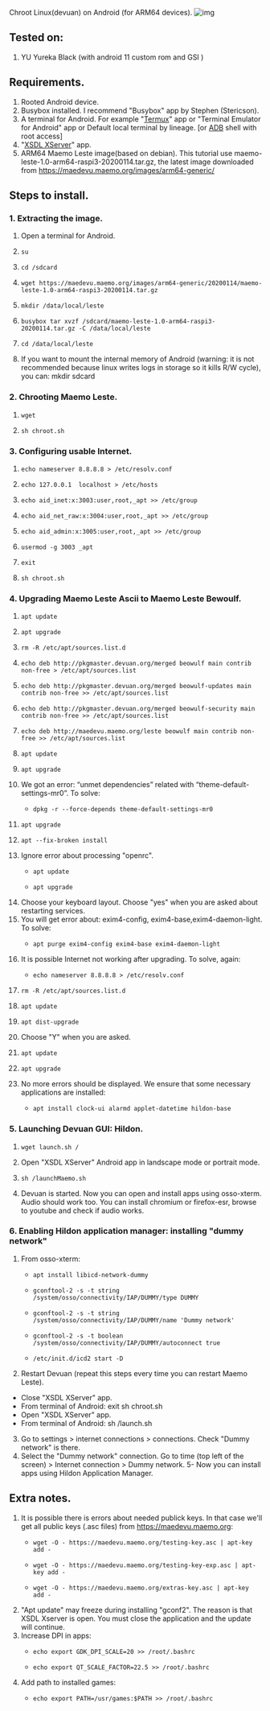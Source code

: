  
 Chroot Linux(devuan) on Android (for ARM64 devices).
![img](https://i.postimg.cc/MKBf4SqJ/Screenshot-from-2022-04-20-09-47-24.png)
## Tested on:
1. YU Yureka Black (with android 11 custom rom and GSI )
## Requirements.
1. Rooted Android device.
2. Busybox installed. I recommend "Busybox" app by Stephen (Stericson).
3. A terminal for Android. For example "[Termux](https://github.com/termux/termux-app/releases/tag/v0.118.0)" app or "Terminal Emulator for Android" app or Default local terminal by lineage. [or [ADB](https://developer.android.com/studio/command-line/adb) shell with root access]
4. "[XSDL XServer](https://play.google.com/store/apps/details?id=x.org.server&hl=en&gl=US)" app.
5. ARM64 Maemo Leste image(based on debian). This tutorial use maemo-leste-1.0-arm64-raspi3-20200114.tar.gz, the latest image downloaded from  https://maedevu.maemo.org/images/arm64-generic/
## Steps to install.
### 1. Extracting the image.
1. Open a terminal for Android.
2.     su
3.     cd /sdcard
4.     wget https://maedevu.maemo.org/images/arm64-generic/20200114/maemo-leste-1.0-arm64-raspi3-20200114.tar.gz
5.     mkdir /data/local/leste
6.     busybox tar xvzf /sdcard/maemo-leste-1.0-arm64-raspi3-20200114.tar.gz -C /data/local/leste
7.     cd /data/local/leste
8. If you want to mount the internal memory of Android (warning: it is not recommended because linux writes logs in storage so it kills R/W cycle), you can:
    mkdir sdcard
### 2. Chrooting Maemo Leste.
1.     wget 
2.     sh chroot.sh
### 3. Configuring usable Internet.
1.     echo nameserver 8.8.8.8 > /etc/resolv.conf
2.     echo 127.0.0.1  localhost > /etc/hosts
3.     echo aid_inet:x:3003:user,root,_apt >> /etc/group
4.     echo aid_net_raw:x:3004:user,root,_apt >> /etc/group
5.     echo aid_admin:x:3005:user,root,_apt >> /etc/group
6.     usermod -g 3003 _apt
7.     exit
8.     sh chroot.sh
### 4. Upgrading Maemo Leste Ascii to Maemo Leste Bewoulf.
1.     apt update
2.     apt upgrade
3.     rm -R /etc/apt/sources.list.d
4.     echo deb http://pkgmaster.devuan.org/merged beowulf main contrib non-free > /etc/apt/sources.list
5.     echo deb http://pkgmaster.devuan.org/merged beowulf-updates main contrib non-free >> /etc/apt/sources.list
6.     echo deb http://pkgmaster.devuan.org/merged beowulf-security main contrib non-free >> /etc/apt/sources.list
7.     echo deb http://maedevu.maemo.org/leste beowulf main contrib non-free >> /etc/apt/sources.list
8.     apt update
9.     apt upgrade
10. We got an error: “unmet dependencies” related with “theme-default-settings-mr0”. To solve:
    -     dpkg -r --force-depends theme-default-settings-mr0
11.     apt upgrade
12.     apt --fix-broken install
13. Ignore error about processing "openrc".
    -     apt update
    -     apt upgrade
14. Choose your keyboard layout. Choose "yes" when you are asked about restarting services.
15. You will get error about: exim4-config, exim4-base,exim4-daemon-light. To solve:
    -     apt purge exim4-config exim4-base exim4-daemon-light
16. It is possible Internet not working after upgrading. To solve, again:
    -     echo nameserver 8.8.8.8 > /etc/resolv.conf
17.     rm -R /etc/apt/sources.list.d
18.     apt update
19.     apt dist-upgrade
20. Choose "Y" when you are asked.
21.     apt update
22.     apt upgrade
23. No more errors should be displayed. We ensure that some necessary applications are installed:
    -     apt install clock-ui alarmd applet-datetime hildon-base
### 5. Launching Devuan GUI: Hildon.
1.     wget launch.sh /
2. Open "XSDL XServer" Android app in landscape mode or portrait mode.
3.     sh /launchMaemo.sh
4. Devuan is started. Now you can open and install apps using osso-xterm. Audio should work too. You can install chromium or firefox-esr, browse to youtube and check if audio works. 
### 6. Enabling Hildon application manager: installing "dummy network"
1. From osso-xterm:
    -     apt install libicd-network-dummy
    -     gconftool-2 -s -t string /system/osso/connectivity/IAP/DUMMY/type DUMMY
    -     gconftool-2 -s -t string /system/osso/connectivity/IAP/DUMMY/name 'Dummy network'
    -     gconftool-2 -s -t boolean /system/osso/connectivity/IAP/DUMMY/autoconnect true
    -     /etc/init.d/icd2 start -D
2. Restart Devuan (repeat this steps every time you can restart Maemo Leste).
  - Close "XSDL XServer" app.
  - From terminal of Android:
          exit
          sh chroot.sh
  - Open "XSDL XServer" app.
  - From terminal of Android:
          sh /launch.sh
3. Go to settings > internet connections > connections. Check "Dummy network" is there.
4. Select the "Dummy network" connection. Go to time (top left of the screen) > Internet connection > Dummy network.
5- Now you can install apps using Hildon Application Manager.
## Extra notes.
1. It is possible there is errors about needed publick keys. In that case  we'll get all public keys (.asc files) from https://maedevu.maemo.org:
    -     wget -O - https://maedevu.maemo.org/testing-key.asc | apt-key add -
    -     wget -O - https://maedevu.maemo.org/testing-key-exp.asc | apt-key add -
    -     wget -O - https://maedevu.maemo.org/extras-key.asc | apt-key add -
2. "Apt update" may freeze during installing "gconf2". The reason is that XSDL Xserver is open. You must close the application and the update will continue.
3. Increase DPI in apps:
    -     echo export GDK_DPI_SCALE=20 >> /root/.bashrc
    -     echo export QT_SCALE_FACTOR=22.5 >> /root/.bashrc
4. Add path to installed games:
    -     echo export PATH=/usr/games:$PATH >> /root/.bashrc
